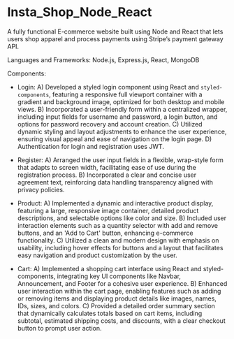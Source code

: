 # Insta_Shop_Node_React

A fully functional E-commerce website built using Node and React that lets users shop apparel and process payments using Stripe’s payment gateway API.

Languages and Frameworks: Node.js, Express.js, React, MongoDB

Components:

- Login:
A) Developed a styled login component using React and `styled-components`, featuring a responsive full viewport container with a gradient and background image, optimized for both desktop and mobile views.
B) Incorporated a user-friendly form within a centralized wrapper, including input fields for username and password, a login button, and options for password recovery and account creation.
C) Utilized dynamic styling and layout adjustments to enhance the user experience, ensuring visual appeal and ease of navigation on the login page.
D) Authentication for login and registration uses JWT.

- Register:
A) Arranged the user input fields in a flexible, wrap-style form that adapts to screen width, facilitating ease of use during the registration process.
B) Incorporated a clear and concise user agreement text, reinforcing data handling transparency aligned with privacy policies.


- Product:
A) Implemented a dynamic and interactive product display, featuring a large, responsive image container, detailed product descriptions, and selectable options like color and size.
B) Included user interaction elements such as a quantity selector with add and remove buttons, and an 'Add to Cart' button, enhancing e-commerce functionality.
C) Utilized a clean and modern design with emphasis on usability, including hover effects for buttons and a layout that facilitates easy navigation and product customization by the user.

- Cart:
A) Implemented a shopping cart interface using React and styled-components, integrating key UI components like Navbar, Announcement, and Footer for a cohesive user experience.
B) Enhanced user interaction within the cart page, enabling features such as adding or removing items and displaying product details like images, names, IDs, sizes, and colors.
C) Provided a detailed order summary section that dynamically calculates totals based on cart items, including subtotal, estimated shipping costs, and discounts, with a clear checkout button to prompt user action.






